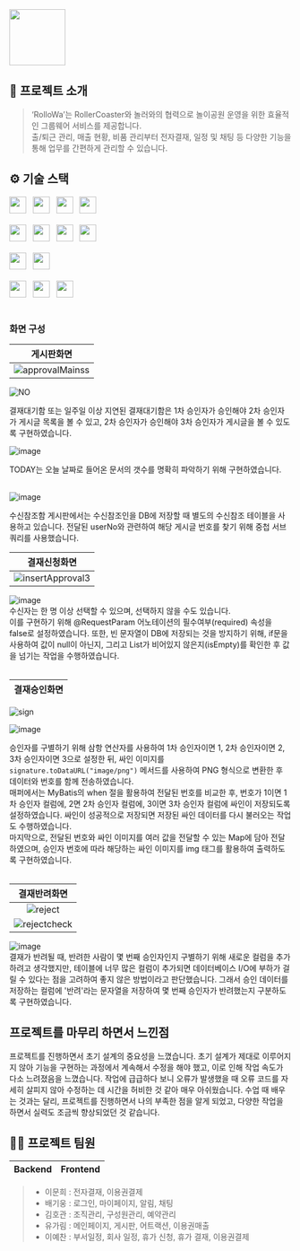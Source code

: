
<img src="https://github.com/leeyechanbal/RolloWa/assets/153481748/456bbb2e-d41f-4e61-9f10-87aff157ebb0"  height="100px">
<br />

## 📝 프로젝트 소개
> ‘RolloWa’는 RollerCoaster와 놀러와의 협력으로 놀이공원 운영을 위한 효율적인 그룹웨어 서비스를 제공합니다.<br>
출/퇴근 관리, 매출 현황, 비품 관리부터 전자결재, 일정 및 채팅 등 다양한 기능을 통해 업무를 간편하게 관리할 수 있습니다.

## ⚙ 기술 스택
<div>
  <img src="https://img.shields.io/badge/html5-E34F26?logo=html5&logoColor=white" height="30px"> 			&nbsp;
  <img src="https://img.shields.io/badge/css3-1572B6?logo=css3&logoColor=white" height="30px"> 				&nbsp;
  <img src="https://img.shields.io/badge/javascript-F7DF1E?logo=javascript&logoColor=black" height="30px"> 		&nbsp;
  <img src="https://img.shields.io/badge/jquery-0769AD?logo=jquery&logoColor=white" height="30px"> 			<br><br> 
  <img src="https://img.shields.io/badge/visualstudiocode-007ACC?logo=visualstudiocode&logoColor=white" height="30px">  &nbsp;
  <img src="https://img.shields.io/badge/spring-6DB33F?logo=spring&logoColor=white" height="30px"> 			&nbsp;
  <img src="https://img.shields.io/badge/java11-007396?logo=OpenJDK&logoColor=white" height="30px"> 			&nbsp;
  <img src="https://img.shields.io/badge/oracle-F80000?logo=visualstudiocode&logoColor=white" height="30px"> 		<br><br> 
  <img src="https://img.shields.io/badge/github-181717?logo=github&logoColor=white" height="30px"> 			&nbsp;
  <img src="https://img.shields.io/badge/apachetomcat9-F8DC75?logo=apachetomcat&logoColor=black" height="30px"> 	<br><br> 
  <img src="https://img.shields.io/badge/bootstrap4-7952B3?logo=bootstrap&logoColor=black" height="30px"> 		&nbsp;
  <img src="https://img.shields.io/badge/maven-C71A36?logo=apachemaven&logoColor=black" height="30px"> 			&nbsp;
  <img src="https://img.shields.io/badge/notion-000000?logo=notion&logoColor=whitek" height="30px"> 			<br><br>
</div>

### 화면 구성

|게시판화면|
|:---:|
|![approvalMainss](https://github.com/lmh5658/RolloWa/assets/153481805/3ee16c68-f08d-49a2-ac7f-5f22747efeed)|

![NO](https://github.com/lmh5658/RolloWa/assets/153481805/031a2ddd-49ff-4dab-b3dc-2f19dd019216)<br>

결재대기함 또는 일주일 이상 지연된 결재대기함은 1차 승인자가 승인해야 2차 승인자가 게시글 목록을 볼 수 있고, 2차 승인자가 승인해야 3차 승인자가 게시글을 볼 수 있도록 구현하였습니다. <br>

![image](https://github.com/lmh5658/RolloWa/assets/153481805/4998780b-da57-486b-b1d9-0696322ddcdd)<br>

TODAY는 오늘 날짜로 들어온 문서의 갯수를 명확히 파악하기 위해 구현하였습니다.<br>
<br>

![image](https://github.com/lmh5658/RolloWa/assets/153481805/37f87b0c-b2dd-4627-b657-566a9ea987be)<br>

수신참조함 게시판에서는 수신참조인을 DB에 저장할 때 별도의 수신참조 테이블을 사용하고 있습니다. 전달된 userNo와 관련하여 해당 게시글 번호를 찾기 위해 중첩 서브 쿼리를 사용했습니다.

|결재신청화면|
|:---:|
|![insertApproval3](https://github.com/lmh5658/RolloWa/assets/153481805/cc0653aa-3d4e-4879-944c-7e17fda6d528)|

![image](https://github.com/lmh5658/RolloWa/assets/153481805/d8ee0088-38d1-4d05-8354-bf1755eefb9c) <br>
수신자는 한 명 이상 선택할 수 있으며, 선택하지 않을 수도 있습니다. <br>
이를 구현하기 위해 @RequestParam 어노테이션의 필수여부(required) 속성을 false로 설정하였습니다. 또한, 빈 문자열이 DB에 저장되는 것을 방지하기 위해, if문을 사용하여 값이 null이 아닌지, 그리고 List가 비어있지 않은지(isEmpty)를 확인한 후 값을 넘기는 작업을 수행하였습니다.<br>
<br>

|결재승인화면|
|:---:|
![sign](https://github.com/lmh5658/RolloWa/assets/153481805/6b65475f-cc27-49ad-8647-3e4bb557e6ea)

![image](https://github.com/lmh5658/RolloWa/assets/153481805/79549f95-907c-4c49-a07a-6152419ccbed)<br>

승인자를 구별하기 위해 삼항 연산자를 사용하여 1차 승인자이면 1, 2차 승인자이면 2, 3차 승인자이면 3으로 설정한 뒤, 싸인 이미지를 `signature.toDataURL("image/png")` 메서드를 사용하여 PNG 형식으로 변환한 후 데이터와 번호를 함께 전송하였습니다.<br>
매퍼에서는 MyBatis의 when 절을 활용하여 전달된 번호를 비교한 후, 번호가 1이면 1차 승인자 컬럼에, 2면 2차 승인자 컬럼에, 3이면 3차 승인자 컬럼에 싸인이 저장되도록 설정하였습니다. 싸인이 성공적으로 저장되면 저장된 싸인 데이터를 다시 불러오는 작업도 수행하였습니다.<br>
마지막으로, 전달된 번호와 싸인 이미지를 여러 값을 전달할 수 있는 Map에 담아 전달하였으며, 승인자 번호에 따라 해당하는 싸인 이미지를 img 태그를 활용하여 출력하도록 구현하였습니다.<br>
<br>

|결재반려화면|
|:---:|
|![reject](https://github.com/lmh5658/RolloWa/assets/153481805/bad5d1a2-81b0-4d66-a735-eadf95ebb414)|
|![rejectcheck](https://github.com/lmh5658/RolloWa/assets/153481805/dc6c6328-2d44-4c7b-8b62-397dc3376fa5)|

![image](https://github.com/lmh5658/RolloWa/assets/153481805/e6c1d859-5aae-4547-8587-78da38a79349)<br>
결재가 반려될 때, 반려한 사람이 몇 번째 승인자인지 구별하기 위해 새로운 컬럼을 추가하려고 생각했지만, 테이블에 너무 많은 컬럼이 추가되면 데이터베이스 I/O에 부하가 걸릴 수 있다는 점을 고려하여 좋지 않은 방법이라고 판단했습니다. 그래서 승인 데이터를 저장하는 컬럼에 '반려'라는 문자열을 저장하여 몇 번째 승인자가 반려했는지 구분하도록 구현하였습니다.

## 프로젝트를 마무리 하면서 느낀점
프로젝트를 진행하면서 초기 설계의 중요성을 느꼈습니다. 초기 설계가 제대로 이루어지지 않아 기능을 구현하는 과정에서 계속해서 수정을 해야 했고, 이로 인해 작업 속도가 다소 느려졌음을 느꼈습니다. 작업에 급급하다 보니 오류가 발생했을 때 오류 코드를 자세히 살피지 않아 수정하는 데 시간을 허비한 것 같아 매우 아쉬웠습니다. 수업 때 배우는 것과는 달리, 프로젝트를 진행하면서 나의 부족한 점을 알게 되었고, 다양한 작업을 하면서 실력도 조금씩 향상되었던 것 같습니다.

## 💁‍♂️ 프로젝트 팀원
|Backend|Frontend|
|:---:|:---:|
> - 이문희 : 전자결재, 이용권결제
> - 배기웅 : 로그인, 마이페이지, 알림, 채팅
> - 김호관 : 조직관리, 구성원관리, 예약관리
> - 유가림 : 메인페이지, 게시판, 어트랙션, 이용권매출
> - 이예찬 : 부서일정, 회사 일정, 휴가 신청, 휴가 결재, 이용권결제






 
	





